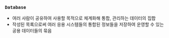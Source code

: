 ### `Database`

- 여러 사람이 공유하여 사용할 목적으로 체계화해 통합, 관리하는 데이터의 집합
- 작성된 목록으로써 여러 응용 시스템들의 통합된 정보들을 저장하여 운영할 수 있는 공용 데이터들의 묶음